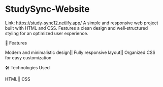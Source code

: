 # StudySync-Website
Link: https://study-sync12.netlify.app/
A simple and responsive web project built with HTML and CSS. Features a clean design and well-structured styling for an optimized user experience.

📌 Features

  Modern and minimalistic design||
  Fully responsive layout||
  Organized CSS for easy customization

🛠 Technologies Used

  HTML||
  CSS
